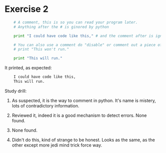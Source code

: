 Exercise 2
==========

```python
	# A comment, this is so you can read your program later.
	# Anything after the # is ginored by python

	print "I could have code like this," # and the comment after is ignored

	# You can also use a comment do "disable" or comment out a piece of code:
	# print "This won't run."

	print "This will run."
```
It printed, as expected:
```bash
	I could have code like this,
	This will run.
```

Study drill:
1. As suspected, it is the way to comment in python. It's name is mistery, lots
   of contradictory information.

2. Reviewed it, indeed it is a good mechanism to detect errors. None found.

3. None found.

4. Didn't do this, kind of strange to be honest. Looks as the same, as the
   other except more jedi mind trick force way.


